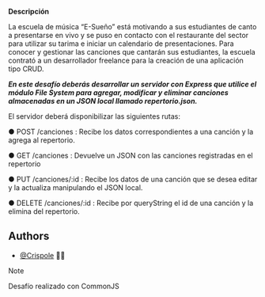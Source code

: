 <b>Descripción</b>

La escuela de música “E-Sueño” está motivando a sus estudiantes de canto a presentarse en vivo y se puso en contacto con el restaurante del sector para utilizar su tarima e iniciar un
calendario de presentaciones. Para conocer y gestionar las canciones que cantarán sus estudiantes, la escuela contrató a un desarrollador freelance para la creación de una aplicación tipo CRUD.

***En este desafío deberás desarrollar un servidor con Express que utilice el módulo File System para agregar, modificar y eliminar canciones almacenadas en un JSON local llamado repertorio.json.***

El servidor deberá disponibilizar las siguientes rutas:

● POST /canciones : Recibe los datos correspondientes a una canción y la agrega al repertorio.

● GET /canciones : Devuelve un JSON con las canciones registradas en el repertorio

● PUT /canciones/:id : Recibe los datos de una canción que se desea editar y la actualiza manipulando el JSON local.

● DELETE /canciones/:id : Recibe por queryString el id de una canción y la elimina del repertorio.


## Authors

- [@Crispole](https://github.com/Crispole) :face_in_clouds:


> [!NOTE]
> Desafío realizado con CommonJS
